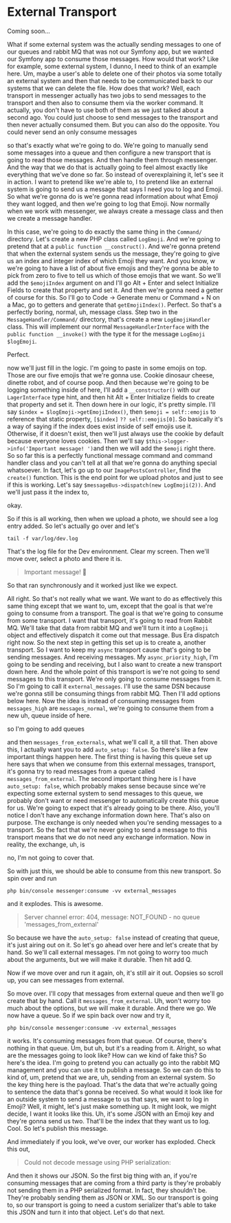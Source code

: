 # External Transport

Coming soon...

What if some external system was the actually sending messages to one of our queues and rabbit
MQ that was not our Symfony app, but we wanted our Symfony app to consume those
messages. How would that work? Like for example, some external system, I dunno, I
need to think of an example here. Um, maybe a user's able to delete one of their
photos via some totally an external system and then that needs to be communicated
back to our systems that we can delete the file. How does that work? Well, each
transport in messenger actually has two jobs to send messages to the transport and
then also to consume them via the worker command. It actually, you don't have to use
both of them as we just talked about a second ago. You could just choose to send
messages to the transport and then never actually consumed them. But you can also do
the opposite. You could never send an only consume messages

so that's exactly what we're going to do. We're going to manually send some messages
into a queue and then configure a new transport that is going to read those messages.
And then handle them through messenger. And the way that we do that is actually going
to feel almost exactly like everything that we've done so far. So instead of
overexplaining it, let's see it in action. I want to pretend like we're able to, I to
pretend like an external system is going to send us a message that says I need you to
log and Emoji. So what we're gonna do is we're gonna read information about what
Emoji they want logged, and then we're going to log that Emoji. Now normally when we
work with messenger, we always create a message class and then we create a message
handler.

In this case, we're going to do exactly the same thing in the `Command/` directory.
Let's create a new PHP class called `LogEmoji`. And we're going to pretend that at a
`public function __construct()`. And we're gonna pretend that when the external
system sends us the message, they're going to give us an index and integer index of
which Emoji they want. And you know, w we're going to have a list of about five
emojis and they're gonna be able to pick from zero to five to tell us which of those
emojis that we want. So we'll add the `$emojiIndex` argument on and I'll go 
Alt + Enter and select Initialize Fields to create that property and set it. And then
we're gonna need a getter of course for this. So I'll go to Code -> Generate menu or
Command + N on a Mac, go to getters and generate that `getEmojiIndex()`. Perfect. So
that's a perfectly boring, normal, uh, message class. Step two in the 
`MessageHandler/Command/` directory, that's create a new `LogEmojiHandler` class. 
This will implement our normal `MessageHandlerInterface` with the 
`public function __invoke()` with the type it for the message `LogEmoji $logEmoji`.

Perfect.

now we'll just fill in the logic. I'm going to paste in some emojis on top. Those are
our five emojis that we're gonna use. Cookie dinosaur cheese, dinette robot, and of
course poop. And then because we're going to be logging something inside of here,
I'll add a `__constructor()` with our `LagerInterface` type hint, and then hit Alt + Enter
Initialize fields to create that property and set it. Then down here in our logic,
it's pretty simple. I'll say `$index = $logEmoji->getEmojiIndex()`, then 
`$emoji = self::emojis` to reference that static property, `[$index]` 
`?? self::emojis[0]`. So basically it's a way of saying if the
index does exist inside of self emojis use it. Otherwise, if it doesn't exist, then
we'll just always use the cookie by default because everyone loves cookies. Then
we'll say `$this->logger->info('Important message! ')`and then we will add the `$emoji`
right there. So so far this is a perfectly functional message command and command
handler class and you can't tell at all that we're gonna do anything special
whatsoever. In fact, let's go up to our `ImagePostsController`, find the `create()`
function. This is the end point for we upload photos and just to see if this is
working. Let's say `$messageBus->dispatch(new LogEmoji(2))`. And we'll just pass
it the index to,

okay.

So if this is all working, then when we upload a photo, we should see a log entry
added. So let's actually go over and let's 

```terminal
tail -f var/log/dev.log
```

That's the log file for the Dev environment. Clear my screen. Then we'll move over, select a
photo and there it is.
 
> Important message! 🧀

So that ran synchronously and it worked just like we expect.

All right. So that's not really what we want. We want to do as effectively this same
thing except that we want to, um, except that the goal is that we're going to consume
from a transport. The goal is that we're going to consume from some transport. I want
that transport, it's going to read from Rabbit MQ. We'll take that data from
rabbit MQ and we'll turn it into a `LogEmoji` object and effectively dispatch it come
out that message. Bus Era dispatch right now. So the next step in getting this set up
is to create a, another transport. So I want to keep my `async` transport cause that's
going to be sending messages. And receiving messages. My `async_priority_high`, I'm
going to be sending and receiving, but I also want to create a new transport down
here. And the whole point of this transport is we're not going to send messages to
this transport. We're only going to consume messages from it. So I'm going to call it
`external_messages`. I'll use the same DSN because we're gonna still be consuming
things from rabbit MQ. Then I'll add options below here. Now the idea is instead of
consuming messages from `messages_high` are `messages_normal`, we're going to consume
them from a new uh, queue inside of here.

so I'm going to add queues

and then `messages_from_externals`, what we'll call it, a till that. Then above this, I
actually want you to add `auto_setup: false`. So there's like a few important things
happen here. The first thing is having this queue set up here says that when we
consume from this external messages, transport, it's gonna try to read messages from
a queue called `messages_from_external`. The second important thing here is I have 
`auto_setup: false`, which probably makes sense because since we're expecting some external
system to send messages to this queue, we probably don't want or need messenger to
automatically create this queue for us. We're going to expect that it's already going to be
there. Also, you'll notice I don't have any exchange information down here. That's
also on purpose. The exchange is only needed when you're sending messages to a
transport. So the fact that we're never going to send a message to this transport
means that we do not need any exchange information. Now in reality, the exchange, uh,
is

no, I'm not going to cover that.

So with just this, we should be able to consume from this new transport. So spin over
and run

```terminal
php bin/console messenger:consume -vv external_messages
```

and it explodes. This is awesome. 

> Server channel error: 404, message: NOT_FOUND - no queue 'messages_from_external'

So because we have the `auto_setup: false` instead of
creating that queue, it's just airing out on it. So let's go ahead over here and
let's create that by hand. So we'll call external messages. I'm not going to worry
too much about the arguments, but we will make it durable. Then hit add Q.

Now if we move over and run it again, oh, it's still air it out. Oopsies so scroll
up, you can see messages from external.

So move over. I'll copy that messages from external queue and then we'll go create that
by hand. Call it `messages_from_external`. Uh, won't worry too much about the options,
but we will make it durable. And there we go. We now have a queue. So if we spin back
over now and try it, 

```terminal-silent
php bin/console messenger:consume -vv external_messages
```

it works. It's consuming messages from that queue. Of course,
there's nothing in that queue. Um, but uh, but it's a reading from it. Alright, so
what are the messages going to look like? How can we kind of fake this? So here's the
idea. I'm going to pretend you can actually go into the rabbit MQ management and you
can use it to publish a message. So we can do this to kind of, um, pretend that we
are, uh, sending from an external system. So the key thing here is the payload.
That's the data that we're actually going to sentence the data that's gonna be
received. So what would it look like for an outside system to send a message to us
that says, we want to log in Emoji? Well, it might, let's just make something up. It
might look, we might decide, I want it looks like this. Uh, it's some JSON with an
Emoji key and they're gonna send us two. That'll be the index that they want us to
log. Cool. So let's publish this message.

And immediately if you look, we've over, our worker has exploded. Check this out,

> Could not decode message using PHP serialization:

And then it shows our JSON. So the
first big thing with an, if you're consuming messages that are coming from a third
party is they're probably not sending them in a PHP serialized format. In fact, they
shouldn't be. They're probably sending them as JSON or XML. So our transport is going
to, so our transport is going to need a custom serializer that's able to take this
JSON and turn it into that object. Let's do that next.